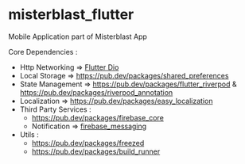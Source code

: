 # misterblast_flutter

Mobile Application part of Misterblast App

Core Dependencies :

- Http Networking => [Flutter Dio](https://pub.dev/packages/dio)
- Local Storage => https://pub.dev/packages/shared_preferences
- State Management => https://pub.dev/packages/flutter_riverpod & https://pub.dev/packages/riverpod_annotation
- Localization => https://pub.dev/packages/easy_localization
- Third Party Services :
  - https://pub.dev/packages/firebase_core
  - Notification => [firebase_messaging](https://pub.dev/packages/firebase_messaging)
- Utils :
  - https://pub.dev/packages/freezed
  - https://pub.dev/packages/build_runner
